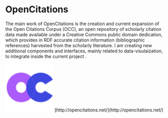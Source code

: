 # OpenCitations
The main work of OpenCitations is the creation and current expansion of the Open Citations Corpus (OCC), an open repository of scholarly citation data made available under a Creative Commons public domain dedication, which provides in RDF accurate citation information (bibliographic references) harvested from the scholarly literature. 
I am creating new additional components and interfaces, mainly related to data-visulaization, to integrate inside the current project .

<img src="img/favicon.ico" style="height: 150px; width: 150px;"/>
[http://opencitations.net/](http://opencitations.net/)
